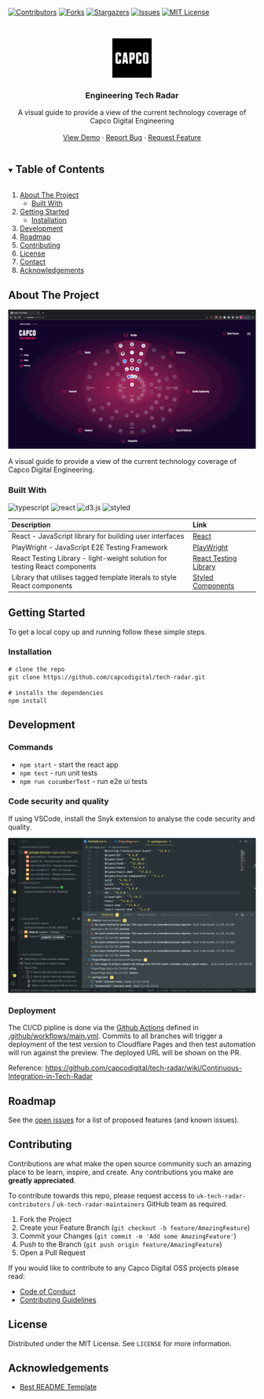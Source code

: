 [![Contributors][contributors-shield]][contributors-url]
[![Forks][forks-shield]][forks-url]
[![Stargazers][stars-shield]][stars-url]
[![Issues][issues-shield]][issues-url]
[![MIT License][license-shield]][license-url]

<!-- PROJECT LOGO -->
<br />
<p align="center">
  <a href="https://github.com/capcodigital/tech-radar">
    <img src="images/logo.png" alt="Logo" width="80" height="80">
  </a>

  <h3 align="center">Engineering Tech Radar</h3>

  <p align="center">
    A visual guide to provide a view of the current technology coverage of Capco Digital Engineering
    <br />
    <br />
    <a href="https://radar.capco.io">View Demo</a>
    ·
    <a href="https://github.com/capcodigital/tech-radar/issues">Report Bug</a>
    ·
    <a href="https://github.com/capcodigital/tech-radar/issues">Request Feature</a>
  </p>
</p>

<!-- TABLE OF CONTENTS -->
<details open="open">
  <summary><h2 style="display: inline-block">Table of Contents</h2></summary>
  <ol>
    <li>
      <a href="#about-the-project">About The Project</a>
      <ul>
        <li><a href="#built-with">Built With</a></li>
      </ul>
    </li>
    <li>
      <a href="#getting-started">Getting Started</a>
      <ul>
        <li><a href="#installation">Installation</a></li>
      </ul>
    </li>
    <li><a href="#development">Development</a></li>
    <li><a href="#roadmap">Roadmap</a></li>
    <li><a href="#contributing">Contributing</a></li>
    <li><a href="#license">License</a></li>
    <li><a href="#contact">Contact</a></li>
    <li><a href="#acknowledgements">Acknowledgements</a></li>
  </ol>
</details>

<!-- ABOUT THE PROJECT -->

## About The Project

![Tech Radar](./demo.gif)

A visual guide to provide a view of the current technology coverage of Capco Digital Engineering.

### Built With

![typescript](https://img.shields.io/badge/-TypeScript-007ACC?style=flat-square&logo=typescript&logoColor=white)
![react](https://img.shields.io/badge/-React-45b8d8?style=flat-square&logo=react&logoColor=white)
![d3.js](https://img.shields.io/badge/-D3.js-F9A03C?style=flat-square&logo=d3.js&logoColor=black)
![styled](https://img.shields.io/badge/-Styled_Components-db7092?style=flat-square&logo=styled-components&logoColor=white)

| Description                                                                | Link                                                  |
| :------------------------------------------------------------------------- | :---------------------------------------------------- |
| React - JavaScript library for building user interfaces                    | [React](https://github.com/facebook/create-react-app) |
| PlayWright - JavaScript E2E Testing Framework                              | [PlayWright](https://playwright.dev/)                 |
| React Testing Library - light-weight solution for testing React components | [React Testing Library](https://www.cypress.io/)      |
| Library that utilises tagged template literals to style React components   | [Styled Components](https://styled-components.com/)   |

<!-- GETTING STARTED -->

## Getting Started

To get a local copy up and running follow these simple steps.

### Installation

```shell
# clone the repo
git clone https://github.com/capcodigital/tech-radar.git

# installs the dependencies
npm install
```

<!-- USAGE EXAMPLES -->

## Development

### Commands

- `npm start` - start the react app
- `npm test` - run unit tests
- `npm run cucumberTest` - run e2e ui tests

### Code security and quality
If using VSCode, install the Snyk extension to analyse the code security and quality.

![Screenshot](images/Snyk-vs-extension.png)

<!-- ROADMAP -->

### Deployment

The CI/CD pipline is done via the [Github Actions](https://github.com/capcodigital/tech-radar/actions) defined in [.github/workflows/main.yml](https://github.com/capcodigital/tech-radar/blob/master/.github/workflows/main.yml). Commits to all branches will trigger a deployment of the test version to Cloudflare Pages and then test automation will run against the preview. The deployed URL will be shown on the PR. 

Reference: https://github.com/capcodigital/tech-radar/wiki/Continuous-Integration-in-Tech-Radar

## Roadmap

See the [open issues](https://github.com/capcodigital/tech-radar/issues) for a list of proposed features (and known issues).

<!-- CONTRIBUTING -->

## Contributing

Contributions are what make the open source community such an amazing place to be learn, inspire, and create. Any contributions you make are **greatly appreciated**.

To contribute towards this repo, please request access to `uk-tech-radar-contributors` /  `uk-tech-radar-maintainers` GitHub team as required.

1. Fork the Project
2. Create your Feature Branch (`git checkout -b feature/AmazingFeature`)
3. Commit your Changes (`git commit -m 'Add some AmazingFeature'`)
4. Push to the Branch (`git push origin feature/AmazingFeature`)
5. Open a Pull Request

If you would like to contribute to any Capco Digital OSS projects please read:

- [Code of Conduct](https://github.com/capcodigital/.github/blob/master/CODE_OF_CONDUCT.md)
- [Contributing Guidelines](https://github.com/capcodigital/.github/blob/master/CONTRIBUTING.md)

<!-- LICENSE -->

## License

Distributed under the MIT License. See `LICENSE` for more information.

<!-- ACKNOWLEDGEMENTS -->

## Acknowledgements

- [Best README Template](https://github.com/othneildrew/Best-README-Template/blob/master/README.md)

<!-- MARKDOWN LINKS & IMAGES -->
<!-- https://www.markdownguide.org/basic-syntax/#reference-style-links -->

[contributors-shield]: https://img.shields.io/github/contributors/capcodigital/tech-radar.svg?style=for-the-badge
[contributors-url]: https://github.com/capcodigital/tech-radar/graphs/contributors
[forks-shield]: https://img.shields.io/github/forks/capcodigital/tech-radar.svg?style=for-the-badge
[forks-url]: https://github.com/capcodigital/tech-radar/network/members
[stars-shield]: https://img.shields.io/github/stars/capcodigital/tech-radar.svg?style=for-the-badge
[stars-url]: https://github.com/capcodigital/tech-radar/stargazers
[issues-shield]: https://img.shields.io/github/issues/capcodigital/tech-radar.svg?style=for-the-badge
[issues-url]: https://github.com/capcodigital/tech-radar/issues
[license-shield]: https://img.shields.io/github/license/capcodigital/tech-radar.svg?style=for-the-badge
[license-url]: https://github.com/capcodigital/tech-radar/blob/master/LICENSE
